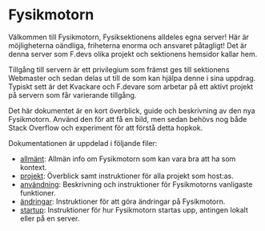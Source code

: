 # Fysikmotorn
Välkommen till Fysikmotorn, Fysiksektionens alldeles egna server! Här är möjligheterna oändliga, friheterna enorma och ansvaret påtagligt! Det är denna server som F.devs olika projekt och sektionens hemsidor kallar hem.

Tillgång till servern är ett privilegium som främst ges till sektionens Webmaster och sedan delas ut till de som kan hjälpa denne i sina uppdrag. Typiskt sett är det Kvackare och F.devare som arbetar på ett aktivt projekt på servern som får varierande tillgång.

Det här dokumentet är en kort överblick, guide och beskrivning av den nya Fysikmotorn. Använd den för att få en bild, men sedan behövs nog både Stack Overflow och experiment för att förstå detta hopkok.

Dokumentationen är uppdelad i följande filer:
- [allmänt](/docs/allmänt.md): Allmän info om Fysikmotorn som kan vara bra att ha som kontext.
- [projekt](/docs/projekt.md): Överblick samt instruktioner för alla projekt som host:as.
- [användning](/docs/användning.md): Beskrivning och instruktioner för Fysikmotorns vanligaste funktioner.
- [ändringar](/docs/ändringar.md): Instruktioner för att göra ändringar på Fysikmotorn.
- [startup](/docs/startup.md): Instruktioner för hur Fysikmotorn startas upp, antingen lokalt eller på en server.
